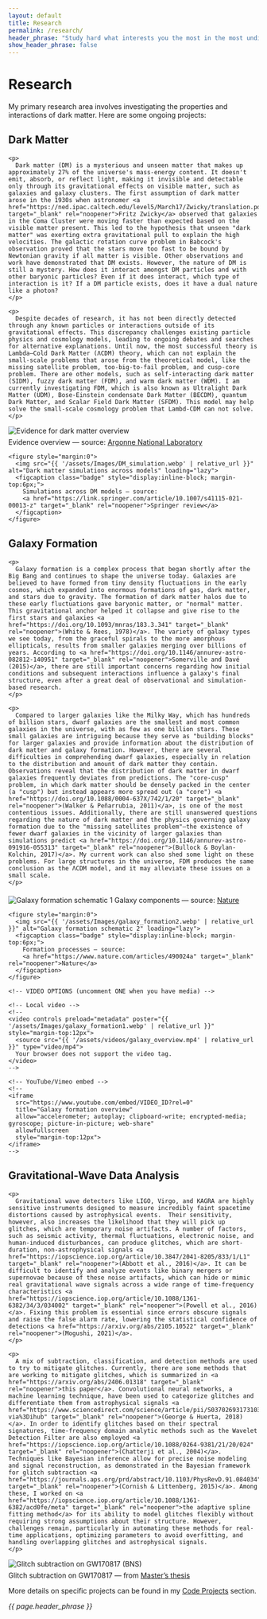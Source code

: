 ```yaml
---
layout: default
title: Research
permalink: /research/
header_phrase: "Study hard what interests you the most in the most undisciplined, irreverent, and original manner possible. - Richard Feynman"
show_header_phrase: false
---
```


<h1>Research</h1>

<p>My primary research area involves investigating the properties and interactions of dark matter. Here are some ongoing projects:</p>

<!-- ========== Topic 1: text left | media right ========== -->
<section class="research-section">
  <div class="content">
    <h2>Dark Matter</h2>

    <p>
      Dark matter (DM) is a mysterious and unseen matter that makes up approximately 27% of the universe's mass-energy content. It doesn't emit, absorb, or reflect light, making it invisible and detectable only through its gravitational effects on visible matter, such as galaxies and galaxy clusters. The first assumption of dark matter arose in the 1930s when astronomer <a href="https://ned.ipac.caltech.edu/level5/March17/Zwicky/translation.pdf" target="_blank" rel="noopener">Fritz Zwicky</a> observed that galaxies in the Coma Cluster were moving faster than expected based on the visible matter present. This led to the hypothesis that unseen "dark matter" was exerting extra gravitational pull to explain the high velocities. The galactic rotation curve problem in Babcock's observation proved that the stars move too fast to be bound by Newtonian gravity if all matter is visible. Other observations and work have demonstrated that DM exists. However, the nature of DM is still a mystery. How does it interact amongst DM particles and with other baryonic particles? Even if it does interact, which type of interaction is it? If a DM particle exists, does it have a dual nature like a photon?
    </p>

    <p>
      Despite decades of research, it has not been directly detected through any known particles or interactions outside of its gravitational effects. This discrepancy challenges existing particle physics and cosmology models, leading to ongoing debates and searches for alternative explanations. Until now, the most successful theory is Lambda—Cold Dark Matter (ΛCDM) theory, which can not explain the small-scale problems that arose from the theoretical model, like the missing satellite problem, too-big-to-fail problem, and cusp-core problem. There are other models, such as self-interacting dark matter (SIDM), fuzzy dark matter (FDM), and warm dark matter (WDM). I am currently investigating FDM, which is also known as Ultralight Dark Matter (UDM), Bose-Einstein condensate Dark Matter (BECDM), quantum Dark Matter, and Scalar Field Dark Matter (SFDM). This model may help solve the small-scale cosmology problem that Lambd-CDM can not solve.
    </p>
  </div>

  <div class="media">
    <figure style="margin:0 0 12px 0">
      <img src="{{ '/assets/Images/DM_existence.jpg' | relative_url }}" alt="Evidence for dark matter overview" loading="lazy">
      <figcaption class="badge" style="display:inline-block; margin-top:6px;">
        Evidence overview — source:
        <a href="https://www.anl.gov/science-101/dark-matter-and-dark-energy" target="_blank" rel="noopener">Argonne National Laboratory</a>
      </figcaption>
    </figure>

    <figure style="margin:0">
      <img src="{{ '/assets/Images/DM_simulation.webp' | relative_url }}" alt="Dark matter simulations across models" loading="lazy">
      <figcaption class="badge" style="display:inline-block; margin-top:6px;">
        Simulations across DM models — source:
        <a href="https://link.springer.com/article/10.1007/s41115-021-00013-z" target="_blank" rel="noopener">Springer review</a>
      </figcaption>
    </figure>
  </div>
</section>

<!-- ========== Topic 2: media left | text right (.flip) ========== -->
<section id="galaxy-formation" class="research-section flip">
  <div class="content">
    <h2>Galaxy Formation</h2>

    <p>
      Galaxy formation is a complex process that began shortly after the Big Bang and continues to shape the universe today. Galaxies are believed to have formed from tiny density fluctuations in the early cosmos, which expanded into enormous formations of gas, dark matter, and stars due to gravity. The formation of dark matter halos due to these early fluctuations gave baryonic matter, or "normal" matter. This gravitational anchor helped it collapse and give rise to the first stars and galaxies <a href="https://doi.org/10.1093/mnras/183.3.341" target="_blank" rel="noopener">(White & Rees, 1978)</a>. The variety of galaxy types we see today, from the graceful spirals to the more amorphous ellipticals, results from smaller galaxies merging over billions of years. According to <a href="https://doi.org/10.1146/annurev-astro-082812-140951" target="_blank" rel="noopener">Somerville and Davé (2015)</a>, there are still important concerns regarding how initial conditions and subsequent interactions influence a galaxy's final structure, even after a great deal of observational and simulation-based research.
    </p>

    <p>
      Compared to larger galaxies like the Milky Way, which has hundreds of billion stars, dwarf galaxies are the smallest and most common galaxies in the universe, with as few as one billion stars. These small galaxies are intriguing because they serve as "building blocks" for larger galaxies and provide information about the distribution of dark matter and galaxy formation. However, there are several difficulties in comprehending dwarf galaxies, especially in relation to the distribution and amount of dark matter they contain. Observations reveal that the distribution of dark matter in dwarf galaxies frequently deviates from predictions. The "core-cusp" problem, in which dark matter should be densely packed in the center (a "cusp") but instead appears more spread out (a "core") <a href="https://doi.org/10.1088/0004-637X/742/1/20" target="_blank" rel="noopener">(Walker & Peñarrubia, 2011)</a>, is one of the most contentious issues. Additionally, there are still unanswered questions regarding the nature of dark matter and the physics governing galaxy formation due to the "missing satellites problem"—the existence of fewer dwarf galaxies in the vicinity of larger galaxies than simulations predict <a href="https://doi.org/10.1146/annurev-astro-091916-055313" target="_blank" rel="noopener">(Bullock & Boylan-Kolchin, 2017)</a>. My current work can also shed some light on these problems. For large structures in the universe, FDM produces the same conclusion as the ΛCDM model, and it may alleviate these issues on a small scale.
    </p>
  </div>

  <div class="media">
    <!-- IMAGE OPTION (default) -->
    <figure style="margin:0 0 12px 0">
      <img src="{{ '/assets/Images/galaxy_formation1.webp' | relative_url }}" alt="Galaxy formation schematic 1" loading="lazy">
      <figcaption class="badge" style="display:inline-block; margin-top:6px;">
        Galaxy components — source:
        <a href="https://www.nature.com/articles/490024a" target="_blank" rel="noopener">Nature</a>
      </figcaption>
    </figure>

    <figure style="margin:0">
      <img src="{{ '/assets/Images/galaxy_formation2.webp' | relative_url }}" alt="Galaxy formation schematic 2" loading="lazy">
      <figcaption class="badge" style="display:inline-block; margin-top:6px;">
        Formation processes — source:
        <a href="https://www.nature.com/articles/490024a" target="_blank" rel="noopener">Nature</a>
      </figcaption>
    </figure>

    <!-- VIDEO OPTIONS (uncomment ONE when you have media) -->

    <!-- Local video -->
    <!--
    <video controls preload="metadata" poster="{{ '/assets/Images/galaxy_formation1.webp' | relative_url }}" style="margin-top:12px">
      <source src="{{ '/assets/videos/galaxy_overview.mp4' | relative_url }}" type="video/mp4">
      Your browser does not support the video tag.
    </video>
    -->

    <!-- YouTube/Vimeo embed -->
    <!--
    <iframe
      src="https://www.youtube.com/embed/VIDEO_ID?rel=0"
      title="Galaxy formation overview"
      allow="accelerometer; autoplay; clipboard-write; encrypted-media; gyroscope; picture-in-picture; web-share"
      allowfullscreen
      style="margin-top:12px">
    </iframe>
    -->
  </div>
</section>

<!-- ========== Topic 3: text left | media right ========== -->
<section class="research-section">
  <div class="content">
    <h2>Gravitational-Wave Data Analysis</h2>

    <p>
      Gravitational wave detectors like LIGO, Virgo, and KAGRA are highly sensitive instruments designed to measure incredibly faint spacetime distortions caused by astrophysical events.  Their sensitivity, however, also increases the likelihood that they will pick up glitches, which are temporary noise artifacts. A number of factors, such as seismic activity, thermal fluctuations, electronic noise, and human-induced disturbances, can produce glitches, which are short-duration, non-astrophysical signals <a href="https://iopscience.iop.org/article/10.3847/2041-8205/833/1/L1" target="_blank" rel="noopener">(Abbott et al., 2016)</a>. It can be difficult to identify and analyze events like binary mergers or supernovae because of these noise artifacts, which can hide or mimic real gravitational wave signals across a wide range of time-frequency characteristics <a href="https://iopscience.iop.org/article/10.1088/1361-6382/34/3/034002" target="_blank" rel="noopener">(Powell et al., 2016)</a>. Fixing this problem is essential since errors obscure signals and raise the false alarm rate, lowering the statistical confidence of detections <a href="https://arxiv.org/abs/2105.10522" target="_blank" rel="noopener">(Mogushi, 2021)</a>.
    </p>

    <p>
      A mix of subtraction, classification, and detection methods are used to try to mitigate glitches. Currently, there are some methods that are working to mitigate glitches, which is summarized in <a href="https://arxiv.org/abs/2406.01318" target="_blank" rel="noopener">this paper</a>. Convolutional neural networks, a machine learning technique, have been used to categorize glitches and differentiate them from astrophysical signals <a href="https://www.sciencedirect.com/science/article/pii/S0370269317310390?via%3Dihub" target="_blank" rel="noopener">(George & Huerta, 2018)</a>. In order to identify glitches based on their spectral signatures, time-frequency domain analytic methods such as the Wavelet Detection Filter are also employed <a href="https://iopscience.iop.org/article/10.1088/0264-9381/21/20/024" target="_blank" rel="noopener">(Chatterji et al., 2004)</a>. Techniques like Bayesian inference allow for precise noise modeling and signal reconstruction, as demonstrated in the Bayesian framework for glitch subtraction <a href="https://journals.aps.org/prd/abstract/10.1103/PhysRevD.91.084034" target="_blank" rel="noopener">(Cornish & Littenberg, 2015)</a>. Among these, I worked on <a href="https://iopscience.iop.org/article/10.1088/1361-6382/acd0fe/meta" target="_blank" rel="noopener">the adaptive spline fitting method</a> for its ability to model glitches flexibly without requiring strong assumptions about their structure. However, challenges remain, particularly in automating these methods for real-time applications, optimizing parameters to avoid overfitting, and handling overlapping glitches and astrophysical signals.
    </p>
  </div>

  <div class="media">
    <figure style="margin:0">
      <img src="{{ '/assets/Images/glitch_GW170817.png' | relative_url }}" alt="Glitch subtraction on GW170817 (BNS)" loading="lazy">
      <figcaption class="badge" style="display:inline-block; margin-top:6px;">
        Glitch subtraction on GW170817 — from
        <a href="https://www.proquest.com/openview/7f68a2c9fc2972f4eb08e0d1a8fcbd2e/1?cbl=18750&diss=y&pq-origsite=gscholar" target="_blank" rel="noopener">Master’s thesis</a>
      </figcaption>
    </figure>
  </div>
</section>

<p>More details on specific projects can be found in my <a href="{{ '/code/' | relative_url }}">Code Projects</a> section.</p>

<!-- Quote moved to the bottom only -->
<aside class="prose quote-callout">
  <em>{{ page.header_phrase }}</em>
</aside>

